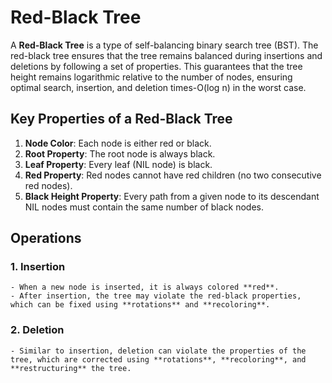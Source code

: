 # Red-Black Tree

A **Red-Black Tree** is a type of self-balancing binary search tree (BST).  The red-black tree ensures that the tree remains balanced during insertions and deletions by following a set of properties. This guarantees that the tree height remains logarithmic relative to the number of nodes, ensuring optimal search, insertion, and deletion times-O(log n) in the worst case.

## Key Properties of a Red-Black Tree

1. **Node Color**: Each node is either red or black.
1. **Root Property**: The root node is always black.
1. **Leaf Property**: Every leaf (NIL node) is black.
1. **Red Property**: Red nodes cannot have red children (no two consecutive red nodes).
1. **Black Height Property**: Every path from a given node to its descendant NIL nodes must contain the same number of black nodes.

## Operations

### 1. **Insertion**
    - When a new node is inserted, it is always colored **red**.
    - After insertion, the tree may violate the red-black properties, which can be fixed using **rotations** and **recoloring**.

### 2. **Deletion**
    - Similar to insertion, deletion can violate the properties of the tree, which are corrected using **rotations**, **recoloring**, and **restructuring** the tree.
